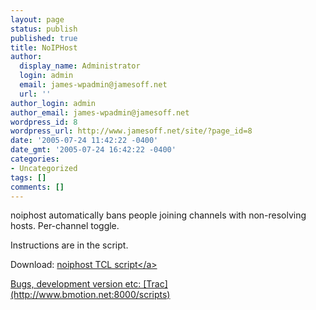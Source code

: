 ```yaml
---
layout: page
status: publish
published: true
title: NoIPHost
author:
  display_name: Administrator
  login: admin
  email: james-wpadmin@jamesoff.net
  url: ''
author_login: admin
author_email: james-wpadmin@jamesoff.net
wordpress_id: 8
wordpress_url: http://www.jamesoff.net/site/?page_id=8
date: '2005-07-24 11:42:22 -0400'
date_gmt: '2005-07-24 16:42:22 -0400'
categories:
- Uncategorized
tags: []
comments: []
---
```

<p>noiphost automatically bans people joining channels with non-resolving hosts. Per-channel toggle.</p>
<p>Instructions are in the script.</p>
<p>Download: <a href='http:&#47;&#47;jamesoff.net&#47;site&#47;wp-content&#47;uploads&#47;2008&#47;02&#47;noiphosttcl.bz2' title='noiphost TCL script'>noiphost TCL script<&#47;a></p>
<p>Bugs, development version etc: [Trac](http:&#47;&#47;www.bmotion.net:8000&#47;scripts)</p>
